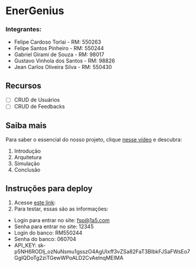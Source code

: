 # EnerGenius

### Integrantes:
- Felipe Cardoso Torlai - RM: 550263
- Felipe Santos Pinheiro - RM: 550244
- Gabriel Girami de Souza - RM: 98017
- Gustavo Vinhola dos Santos - RM: 98826
- Jean Carlos Oliveira Silva - RM: 550430

## Recursos

- [ ] CRUD de Usuários
- [ ] CRUD de Feedbacks

## Saiba mais

Para saber o essencial do nosso projeto, clique <a href="https://youtu.be/topLTWS2NCU">nesse vídeo</a> e descubra:
1. Introdução
2. Arquitetura
3. Simulação
4. Conclusão

## Instruções para deploy

1. Acesse <a href="https://gs-webapp-devops-b2ewhrhqhdezb7ag.eastus-01.azurewebsites.net/">este link</a>: 
2. Para testar, essas são as informações:
- Login para entrar no site: fsp@1a5.com
- Senha para entrar no site: 12345
- Login do banco: RM550244
- Senha do banco: 060704
- API_KEY: sk-p5NH6RODlj_ozNuNsmu1gsszO4AgUIxff3vZSa82FaT3BlbkFJSaFWsEo7GgIQDoTg2ziTGewWPoALD2CvAeInqMEIMA

